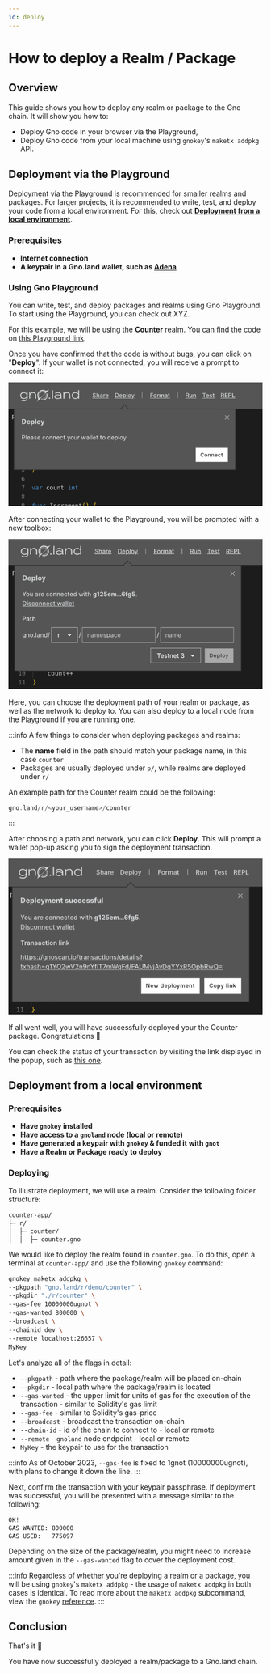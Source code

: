 ```yaml
---
id: deploy
---
```


# How to deploy a Realm / Package

## Overview

This guide shows you how to deploy any realm or package to the Gno chain. It will
show you how to:
- Deploy Gno code in your browser via the Playground, 
- Deploy Gno code from your local machine using `gnokey`'s `maketx addpkg` API.


## Deployment via the Playground

Deployment via the Playground is recommended for smaller realms and packages.
For larger projects, it is recommended to write, test, and deploy your code from
a local environment.
For this, check out [**Deployment from a local environment**](#deployment-from-a-local-environment).

### Prerequisites

- **Internet connection**
- **A keypair in a Gno.land wallet, such as [Adena](https://adena.app)**

### Using Gno Playground

You can write, test, and deploy packages and realms using Gno Playground.
To start using the Playground, you can check out XYZ.

For this example, we will be using the **Counter** realm. You can find the code
on [this Playground link](https://play.gno.land/p/iUWTha99D1J).

Once you have confirmed that the code is without bugs, you can click on "**Deploy**".
If your wallet is not connected, you will receive a prompt to connect it:

![DeployConnect](../assets/how-to-guides/deploy/deploy_connect.png)

After connecting your wallet to the Playground, you will be prompted with a 
new toolbox:

![DeployDefault](../assets/how-to-guides/deploy/deploy_default.png)

Here, you can choose the deployment path of your realm or package, as well as the network
to deploy to. You can also deploy to a local node from the Playground
if you are running one.

:::info
A few things to consider when deploying packages and realms:
- The **name** field in the path should match your package name, in this case `counter`
- Packages are usually deployed under `p/`, while realms are deployed under `r/`

An example path for the Counter realm could be the following: 
```go
gno.land/r/<your_username>/counter
```
:::

After choosing a path and network, you can click **Deploy**. This will prompt
a wallet pop-up asking you to sign the deployment transaction.

![DeployDefault](../assets/how-to-guides/deploy/deploy_success.png)

If all went well, you will have successfully deployed your the Counter package.
Congratulations 🎉

You can check the status of your transaction by visiting the link displayed in the 
popup, such as [this one](https://gnoscan.io/transactions/details?txhash=q1YO2wV2n9nYfiT7mWqFd/FAUMvjAvDqYYxR5OpbRwQ=). 

## Deployment from a local environment

### Prerequisites

- **Have `gnokey` installed**
- **Have access to a `gnoland` node (local or remote)**
- **Have generated a keypair with `gnokey` & funded it with `gnot`**
- **Have a Realm or Package ready to deploy**

### Deploying

To illustrate deployment, we will use a realm. Consider the following folder
structure:

```
counter-app/
├─ r/
│  ├─ counter/
│  │  ├─ counter.gno
```

We would like to deploy the realm found in `counter.gno`. To do this, open a
terminal at `counter-app/` and use the following `gnokey` command:

```bash
gnokey maketx addpkg \
--pkgpath "gno.land/r/demo/counter" \
--pkgdir "./r/counter" \
--gas-fee 10000000ugnot \
--gas-wanted 800000 \
--broadcast \
--chainid dev \
--remote localhost:26657 \
MyKey
```

Let's analyze all of the flags in detail:
- `--pkgpath` - path where the package/realm will be placed on-chain
- `--pkgdir` - local path where the package/realm is located
- `--gas-wanted` - the upper limit for units of gas for the execution of the 
transaction - similar to Solidity's gas limit
- `--gas-fee` - similar to Solidity's gas-price
- `--broadcast` - broadcast the transaction on-chain
- `--chain-id` - id of the chain to connect to - local or remote
- `--remote` - `gnoland` node endpoint - local or remote
- `MyKey` - the keypair to use for the transaction

:::info
As of October 2023, `--gas-fee` is fixed to 1gnot (10000000ugnot), with plans 
to change it down the line.
:::

Next, confirm the transaction with your keypair passphrase. If deployment was 
successful, you will be presented with a message similar to the following:

```
OK!
GAS WANTED: 800000
GAS USED:   775097
```
Depending on the size of the package/realm, you might need to increase amount 
given in the `--gas-wanted` flag to cover the deployment cost.

:::info
Regardless of whether you're deploying a realm or a package, you will be using 
`gnokey`'s `maketx addpkg` - the usage of `maketx addpkg` in both cases is identical.
To read more about the `maketx addpkg`
subcommand, view the `gnokey` [reference](../gno-tooling/cli/gnokey.md#addpkg).
:::


## Conclusion

That's it 🎉

You have now successfully deployed a realm/package to a Gno.land chain. 
